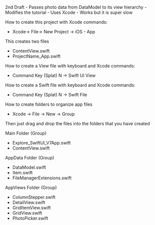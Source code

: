 2nd Draft - Passes photo data from DataModel to its view hierarchy - Modifies the tutorial - Uses Xcode - Works but it is super slow

How to create this project with Xcode commands:

* Xcode-> File-> New Project -> iOS - App

This creates two files

* ContentView.swift
* ProjectName_App.swift

How to create a View file with keyboard and Xcode commands:

* Command Key (Splat) N -> Swift UI View

How to create a Swift file with keyboard and Xcode commands:

* Command Key (Splat) N -> Swift File

How to create folders to organize app files

* Xcode -> File -> New -> Group

Then just drag and drop the files into the folders that you have created

Main Folder (Group)

* Explore_SwiftUI_V7App.swift
* ContentView.swift

AppData Folder (Group)

* DataModel.swift
* Item.swift
* FileManagerExtensions.swift

AppViews Folder (Group)

* ColumnStepper.swift
* DetailView.swift
* GridItemView.swift
* GridView.swift
* PhotoPicker.swift
